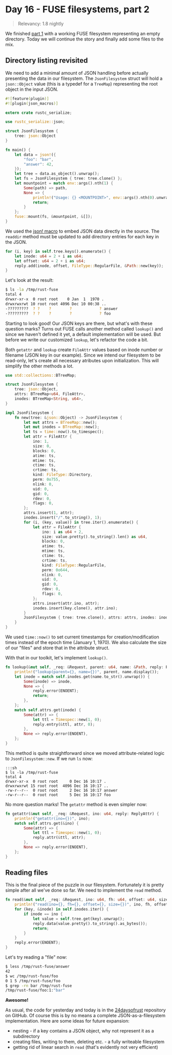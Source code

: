 # Day 16 - FUSE filesystems, part 2

> Relevancy: 1.8 nightly

We finished [part 1](day15.md) with a working FUSE filesystem representing an empty directory. Today we will continue the story and finally add some files to the mix.

Directory listing revisited
---------------------------

We need to add a minimal amount of JSON handling before actually presenting the data in our filesystem. The `JsonFilesystem` struct will hold a `json::Object` value (this is a typedef for a `TreeMap`) representing the root object in the input JSON.

```rust
#![feature(plugin)]
#![plugin(json_macros)]

extern crate rustc_serialize;

use rustc_serialize::json;

struct JsonFilesystem {
    tree: json::Object
}

fn main() {
    let data = json!({
        "foo": "bar",
        "answer": 42,
    });
    let tree = data.as_object().unwrap();
    let fs = JsonFilesystem { tree: tree.clone() };
    let mountpoint = match env::args().nth(1) {
        Some(path) => path,
        None => {
            println!("Usage: {} <MOUNTPOINT>", env::args().nth(0).unwrap());
            return;
        }
    };
    fuse::mount(fs, &mountpoint, &[]);
}
```

We used the [json! macro](day6.md) to embed JSON data directly in the source. The `readdir` method must be updated to add directory entries for each key in the JSON.

```rust
for (i, key) in self.tree.keys().enumerate() {
    let inode: u64 = 2 + i as u64;
    let offset: u64 = 2 + i as u64;
    reply.add(inode, offset, FileType::RegularFile, &Path::new(key));
}
```

Let's look at the result:

```sh
$ ls -la /tmp/rust-fuse
total 4
drwxr-xr-x  0 root root    0 Jan  1  1970 .
drwxrwxrwt 10 root root 4096 Dec 10 00:38 ..
-?????????  ? ?    ?        ?            ? answer
-?????????  ? ?    ?        ?            ? foo
```

Starting to look good! Our JSON keys are there, but what's with these question marks? Turns out FUSE calls another method called `lookup()` and since we haven't defined it yet, a default implementation will be used. But before we write our customized `lookup`, let's refactor the code a bit.

Both `getattr` and `lookup` create `FileAttr` values based on inode number or filename (JSON key in our example). Since we intend our filesystem to be read-only, let's create all necessary atributes upon initialization. This will simplify the other methods a lot.

```rust
use std::collections::BTreeMap;

struct JsonFilesystem {
    tree: json::Object,
    attrs: BTreeMap<u64, FileAttr>,
    inodes: BTreeMap<String, u64>,
}

impl JsonFilesystem {
    fn new(tree: &json::Object) -> JsonFilesystem {
        let mut attrs = BTreeMap::new();
        let mut inodes = BTreeMap::new();
        let ts = time::now().to_timespec();
        let attr = FileAttr {
            ino: 1,
            size: 0,
            blocks: 0,
            atime: ts,
            mtime: ts,
            ctime: ts,
            crtime: ts,
            kind: FileType::Directory,
            perm: 0o755,
            nlink: 0,
            uid: 0,
            gid: 0,
            rdev: 0,
            flags: 0,
        };
        attrs.insert(1, attr);
        inodes.insert("/".to_string(), 1);
        for (i, (key, value)) in tree.iter().enumerate() {
            let attr = FileAttr {
                ino: i as u64 + 2,
                size: value.pretty().to_string().len() as u64,
                blocks: 0,
                atime: ts,
                mtime: ts,
                ctime: ts,
                crtime: ts,
                kind: FileType::RegularFile,
                perm: 0o644,
                nlink: 0,
                uid: 0,
                gid: 0,
                rdev: 0,
                flags: 0,
            };
            attrs.insert(attr.ino, attr);
            inodes.insert(key.clone(), attr.ino);
        }
        JsonFilesystem { tree: tree.clone(), attrs: attrs, inodes: inodes }
    }
}
```

We used `time::now()` to set current timestamps for creation/modification times instead of the epoch time (January 1, 1970). We also calculate the size of our "files" and store that in the attribute struct.

With that in our toolkit, let's implement `lookup()`.

```rust
fn lookup(&mut self, _req: &Request, parent: u64, name: &Path, reply: ReplyEntry) {
    println!("lookup(parent={}, name={})", parent, name.display());
    let inode = match self.inodes.get(name.to_str().unwrap()) {
        Some(inode) => inode,
        None => {
            reply.error(ENOENT);
            return;
        },
    };
    match self.attrs.get(inode) {
        Some(attr) => {
            let ttl = Timespec::new(1, 0);
            reply.entry(&ttl, attr, 0);
        },
        None => reply.error(ENOENT),
    };
}
```

This method is quite straightforward since we moved attribute-related logic to `JsonFilesystem::new`. If we run `ls` now:

    :::sh
    $ ls -la /tmp/rust-fuse
    total 4
    drwxr-xr-x  0 root root     0 Dec 16 10:17 .
    drwxrwxrwt 15 root root  4096 Dec 16 10:17 ..
    -rw-r--r--  0 root root     2 Dec 16 10:17 answer
    -rw-r--r--  0 root root     5 Dec 16 10:17 foo

No more question marks! The `getattr` method is even simpler now:

```rust
fn getattr(&mut self, _req: &Request, ino: u64, reply: ReplyAttr) {
    println!("getattr(ino={})", ino);
    match self.attrs.get(&ino) {
        Some(attr) => {
            let ttl = Timespec::new(1, 0);
            reply.attr(&ttl, attr);
        },
        None => reply.error(ENOENT),
    };
}
```

Reading files
-------------

This is the final piece of the puzzle in our filesystem. Fortunately it is pretty simple after all we've done so far. We need to implement the `read` method.

```rust
fn read(&mut self, _req: &Request, ino: u64, fh: u64, offset: u64, size: u32, reply: ReplyData) {
    println!("read(ino={}, fh={}, offset={}, size={})", ino, fh, offset, size);
    for (key, &inode) in self.inodes.iter() {
        if inode == ino {
            let value = self.tree.get(key).unwrap();
            reply.data(value.pretty().to_string().as_bytes());
            return;
        }
    }
    reply.error(ENOENT);
}
```

Let's try reading a "file" now:

```sh
$ less /tmp/rust-fuse/answer
42
$ wc /tmp/rust-fuse/foo
0 1 5 /tmp/rust-fuse/foo
$ grep -rn bar /tmp/rust-fuse
/tmp/rust-fuse/foo:1:"bar"
```

**Awesome!**

As usual, the code for yesterday and today is in the [24daysofrust](https://github.com/zsiciarz/24daysofrust) repository on GitHub. Of course this is by no means a complete JSON-as-a-filesystem implementation. Here are some ideas for future expansion:

 * nesting - if a key contains a JSON object, why not represent it as a subdirectory
 * creating files, writing to them, deleting etc. - a fully writeable filesystem
 * getting rid of linear search in `read` (that's evidently not very efficient)
